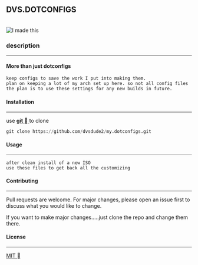 


**<h2 align="left">DVS.DOTCONFIGS</h2>**                      
![I made this](https://github.com/dvsdude2/mydotconfigs/blob/main/image-repo/imadethis2.gif)

**<h3 align="left">description</h3>**
_______________________________
#### More than just dotconfigs

    keep configs to save the work I put into making them.
    plan on keeping a lot of my arch set up here. so not all config files
    the plan is to use these settings for any new builds in future.


#### Installation
________________________________

use [**git**  ](https://git-scm.com/ "download git") to clone

```python
git clone https://github.com/dvsdude2/my.dotconfigs.git
```

#### Usage
________________________________

    after clean install of a new ISO
    use these files to get back all the customizing

#### Contributing
________________________________

Pull requests are welcome. For major changes, please open an issue first to
discuss what you would like to change.

If you want to make major changes.....just clone the repo and change them there.

#### License
_______________________________
[MIT ](https://choosealicense.com/licenses/mit/)
